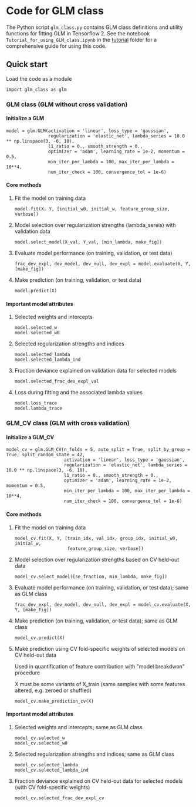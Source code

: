 # Code for GLM class
The Python script `glm_class.py` contains GLM class definitions and utility functions for fitting GLM in Tensorflow 2. See the notebook `Tutorial_for_using_GLM_class.ipynb` in the [tutorial](https://github.com/sytseng/GLM_Tensorflow_2/tree/main/tutorial) folder for a comprehensive guide for using this code.

## Quick start
Load the code as a module 
```
import glm_class as glm
```

### GLM class (GLM without cross validation)
#### Initialize a GLM
```
model = glm.GLM(activation = 'linear', loss_type = 'gaussian', 
                regularization = 'elastic_net', lambda_series = 10.0 ** np.linspace(3, -6, 10), 
                l1_ratio = 0., smooth_strength = 0., 
                optimizer = 'adam', learning_rate = 1e-2, momentum = 0.5, 
                min_iter_per_lambda = 100, max_iter_per_lambda = 10**4, 
                num_iter_check = 100, convergence_tol = 1e-6)
```

#### Core methods
1. Fit the model on training data
    ```
    model.fit(X, Y, [initial_w0, initial_w, feature_group_size, verbose])
    ```

2. Model selection over regularization strengths (lambda_sereis) with validation data
    ```
    model.select_model(X_val, Y_val, [min_lambda, make_fig])
    ```

3. Evaluate model performance (on training, validation, or test data)
    ```
    frac_dev_expl, dev_model, dev_null, dev_expl = model.evaluate(X, Y, [make_fig])
    ```

4. Make prediction (on training, validation, or test data)
    ```
    model.predict(X)
    ```

#### Important model attributes
1. Selected weights and intercepts
    ```
    model.selected_w
    model.selected_w0
    ```

2. Selected regularization strengths and indices
    ```
    model.selected_lambda
    model.selected_lambda_ind
    ```

3. Fraction deviance explained on validation data for selected models
    ```
    model.selected_frac_dev_expl_val
    ```

4. Loss during fitting and the associated lambda values
    ```
    model.loss_trace
    model.lambda_trace
    ```

### GLM_CV class (GLM with cross validation)
#### Initialize a GLM_CV
```
model_cv = glm.GLM_CV(n_folds = 5, auto_split = True, split_by_group = True, split_random_state = 42,
                      activation = 'linear', loss_type = 'gaussian', 
                      regularization = 'elastic_net', lambda_series = 10.0 ** np.linspace(3, -6, 10), 
                      l1_ratio = 0., smooth_strength = 0., 
                      optimizer = 'adam', learning_rate = 1e-2, momentum = 0.5, 
                      min_iter_per_lambda = 100, max_iter_per_lambda = 10**4, 
                      num_iter_check = 100, convergence_tol = 1e-6)

```

#### Core methods
1. Fit the model on training data
    ```
    model_cv.fit(X, Y, [train_idx, val_idx, group_idx, initial_w0, initial_w, 
                        feature_group_size, verbose])
    ```

2. Model selection over regularization strengths based on CV held-out data
    ```
    model_cv.select_model([se_fraction, min_lambda, make_fig])
    ```

3. Evaluate model performance (on training, validation, or test data); same as GLM class
    ```
    frac_dev_expl, dev_model, dev_null, dev_expl = model_cv.evaluate(X, Y, [make_fig])
    ```

4. Make prediction (on training, validation, or test data); same as GLM class
    ```
    model_cv.predict(X)
    ```

5. Make prediction using CV fold-specific weights of selected models on CV held-out data

   Used in quantification of feature contribution with "model breakdwon" procedure
   
   X must be some variants of X_train (same samples with some features altered, e.g. zeroed or shuffled) 
    ```
    model_cv.make_prediction_cv(X)
    ```


#### Important model attributes
1. Selected weights and intercepts; same as GLM class
    ```
    model_cv.selected_w
    model_cv.selected_w0
    ```

2. Selected regularization strengths and indices; same as GLM class
    ```
    model_cv.selected_lambda
    model_cv.selected_lambda_ind
    ```

3. Fraction deviance explained on CV held-out data for selected models (with CV fold-specific weights)
    ```
    model_cv.selected_frac_dev_expl_cv
    ```
